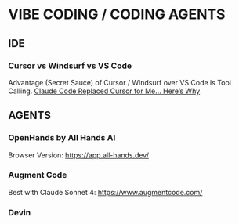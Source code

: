 # VIBE CODING / CODING AGENTS


## IDE

### Cursor vs Windsurf vs VS Code
Advantage (Secret Sauce) of Cursor / Windsurf over VS Code is Tool Calling. [Claude Code Replaced Cursor for Me… Here’s Why](https://www.youtube.com/watch?v=0iGEpx8IeM0&t=159s)


## AGENTS

### OpenHands by All Hands AI
Browser Version: https://app.all-hands.dev/


### Augment Code
Best with Claude Sonnet 4: https://www.augmentcode.com/

### Devin
